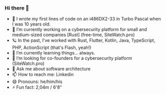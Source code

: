 ### Hi there 👋

- 🚀 I wrote my first lines of code on an i486DX2-33 in Turbo Pascal when I was 10 years old.
- 🔭 I’m currently working on a cybersecurity platform for small and medium-sized companies [Rust] (free-time, SiteWatch.pro)
- 🪐 In the past, I've worked with Rust, Flutter, Kotlin, Java, TypeScript, PHP, ActionScript (that's Flash, yeah!)
- 🌱 I’m currently learning things... always.
- 👯 I’m looking for co-founders for a cybersecurity platform (SiteWatch.pro)
- 💬 Ask me about software architecture
- 📫 How to reach me: Linkedin
- 😄 Pronouns: he/him/his
- ⚡ Fun fact: 2,04m / 6'8"
